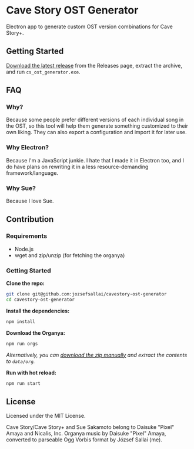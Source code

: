 # Cave Story OST Generator

Electron app to generate custom OST version combinations for Cave Story+.

## Getting Started

[Download the latest release](https://github.com/jozsefsallai/cavestory-ost-generator/releases) from the Releases page, extract the archive, and run `cs_ost_generator.exe`.

## FAQ

### Why?

Because some people prefer different versions of each individual song in the OST, so this tool will help them generate something customized to their own liking. They can also export a configuration and import it for later use.

### Why Electron?

Because I'm a JavaScript junkie. I hate that I made it in Electron too, and I do have plans on rewriting it in a less resource-demanding framework/language.

### Why Sue?

Because I love Sue.

## Contribution

### Requirements

  * Node.js
  * wget and zip/unzip (for fetching the organya)

### Getting Started

**Clone the repo:**

```sh
git clone git@github.com:jozsefsallai/cavestory-ost-generator
cd cavestory-ost-generator
```

**Install the dependencies:**

```sh
npm install
```

**Download the Organya:**

```sh
npm run orgs
```

*Alternatively, you can [download the zip manually](https://s3-us-west-1.amazonaws.com/sallai/cs_organya.zip) and extract the contents to `data/org`.*

**Run with hot reload:**

```sh
npm run start
```

## License

Licensed under the MIT License.

Cave Story/Cave Story+ and Sue Sakamoto belong to Daisuke "Pixel" Amaya and Nicalis, Inc. Organya music by Daisuke "Pixel" Amaya, converted to parseable Ogg Vorbis format by József Sallai (me).
